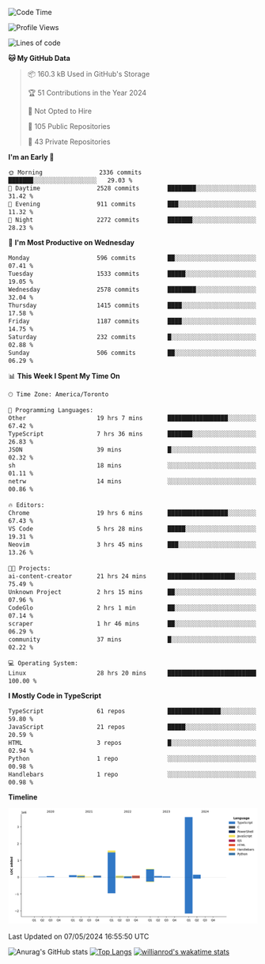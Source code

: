 <!--START_SECTION:waka-->
![Code Time](http://img.shields.io/badge/Code%20Time-1%2C525%20hrs%2028%20mins-blue)

![Profile Views](http://img.shields.io/badge/Profile%20Views-0-blue)

![Lines of code](https://img.shields.io/badge/From%20Hello%20World%20I%27ve%20Written-6.5%20million%20lines%20of%20code-blue)

**🐱 My GitHub Data** 

> 📦 160.3 kB Used in GitHub's Storage 
 > 
> 🏆 51 Contributions in the Year 2024
 > 
> 🚫 Not Opted to Hire
 > 
> 📜 105 Public Repositories 
 > 
> 🔑 43 Private Repositories 
 > 
**I'm an Early 🐤** 

```text
🌞 Morning                2336 commits        ███████░░░░░░░░░░░░░░░░░░   29.03 % 
🌆 Daytime                2528 commits        ████████░░░░░░░░░░░░░░░░░   31.42 % 
🌃 Evening                911 commits         ███░░░░░░░░░░░░░░░░░░░░░░   11.32 % 
🌙 Night                  2272 commits        ███████░░░░░░░░░░░░░░░░░░   28.23 % 
```
📅 **I'm Most Productive on Wednesday** 

```text
Monday                   596 commits         ██░░░░░░░░░░░░░░░░░░░░░░░   07.41 % 
Tuesday                  1533 commits        █████░░░░░░░░░░░░░░░░░░░░   19.05 % 
Wednesday                2578 commits        ████████░░░░░░░░░░░░░░░░░   32.04 % 
Thursday                 1415 commits        ████░░░░░░░░░░░░░░░░░░░░░   17.58 % 
Friday                   1187 commits        ████░░░░░░░░░░░░░░░░░░░░░   14.75 % 
Saturday                 232 commits         █░░░░░░░░░░░░░░░░░░░░░░░░   02.88 % 
Sunday                   506 commits         ██░░░░░░░░░░░░░░░░░░░░░░░   06.29 % 
```


📊 **This Week I Spent My Time On** 

```text
🕑︎ Time Zone: America/Toronto

💬 Programming Languages: 
Other                    19 hrs 7 mins       █████████████████░░░░░░░░   67.42 % 
TypeScript               7 hrs 36 mins       ███████░░░░░░░░░░░░░░░░░░   26.83 % 
JSON                     39 mins             █░░░░░░░░░░░░░░░░░░░░░░░░   02.32 % 
sh                       18 mins             ░░░░░░░░░░░░░░░░░░░░░░░░░   01.11 % 
netrw                    14 mins             ░░░░░░░░░░░░░░░░░░░░░░░░░   00.86 % 

🔥 Editors: 
Chrome                   19 hrs 6 mins       █████████████████░░░░░░░░   67.43 % 
VS Code                  5 hrs 28 mins       █████░░░░░░░░░░░░░░░░░░░░   19.31 % 
Neovim                   3 hrs 45 mins       ███░░░░░░░░░░░░░░░░░░░░░░   13.26 % 

🐱‍💻 Projects: 
ai-content-creator       21 hrs 24 mins      ███████████████████░░░░░░   75.49 % 
Unknown Project          2 hrs 15 mins       ██░░░░░░░░░░░░░░░░░░░░░░░   07.96 % 
CodeGlo                  2 hrs 1 min         ██░░░░░░░░░░░░░░░░░░░░░░░   07.14 % 
scraper                  1 hr 46 mins        ██░░░░░░░░░░░░░░░░░░░░░░░   06.29 % 
community                37 mins             █░░░░░░░░░░░░░░░░░░░░░░░░   02.22 % 

💻 Operating System: 
Linux                    28 hrs 20 mins      █████████████████████████   100.00 % 
```

**I Mostly Code in TypeScript** 

```text
TypeScript               61 repos            ███████████████░░░░░░░░░░   59.80 % 
JavaScript               21 repos            █████░░░░░░░░░░░░░░░░░░░░   20.59 % 
HTML                     3 repos             █░░░░░░░░░░░░░░░░░░░░░░░░   02.94 % 
Python                   1 repo              ░░░░░░░░░░░░░░░░░░░░░░░░░   00.98 % 
Handlebars               1 repo              ░░░░░░░░░░░░░░░░░░░░░░░░░   00.98 % 
```



**Timeline**

![Lines of Code chart](https://raw.githubusercontent.com/wise-introvert/wise-introvert/master/assets/bar_graph.png)


 Last Updated on 07/05/2024 16:55:50 UTC
<!--END_SECTION:waka-->

![Anurag's GitHub stats](https://github-readme-stats.vercel.app/api?username=wise-introvert&count_private=true&show_icons=true)
[![Top Langs](https://github-readme-stats.vercel.app/api/top-langs/?username=wise-introvert&langs_count=10)](https://github.com/anuraghazra/github-readme-stats)
[![willianrod's wakatime stats](https://github-readme-stats.vercel.app/api/wakatime?username=wiseintrovert)](https://github.com/anuraghazra/github-readme-stats)
